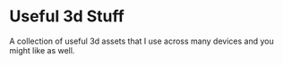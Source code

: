 # Useful 3d Stuff

A collection of useful 3d assets that I use across many devices and you might like as well.
